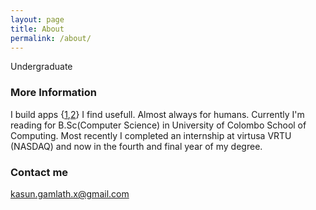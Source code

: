 ```yaml
---
layout: page
title: About
permalink: /about/
---
```


Undergraduate

### More Information

I build apps {[1](https://play.google.com/store/apps/details?id=com.kasungamlath.trainbuddy),[2](http://ytd.kasungamlath.com/)} I find usefull. Almost always for humans. Currently I'm reading for B.Sc(Computer Science) in University of Colombo School of Computing. Most recently I completed an internship at virtusa VRTU (NASDAQ) and now in the fourth and final year of my degree.

### Contact me

[kasun.gamlath.x@gmail.com](mailto:kasun.gamlath.x@gmail.com)
